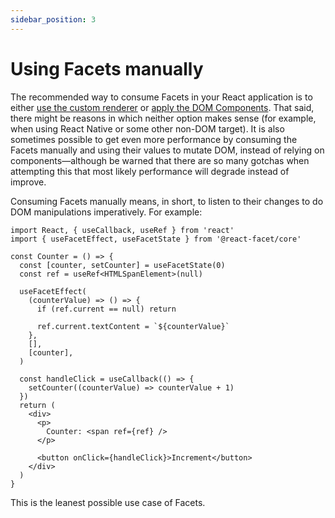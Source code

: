 ```yaml
---
sidebar_position: 3
---
```


# Using Facets manually

The recommended way to consume Facets in your React application is to either [use the custom renderer](using-the-custom-renderer) or [apply the DOM Components](../api/dom-components). That said, there might be reasons in which neither option makes sense (for example, when using React Native or some other non-DOM target). It is also sometimes possible to get even more performance by consuming the Facets manually and using their values to mutate DOM, instead of relying on components—although be warned that there are so many gotchas when attempting this that most likely performance will degrade instead of improve.

Consuming Facets manually means, in short, to listen to their changes to do DOM manipulations imperatively. For example:

```tsx
import React, { useCallback, useRef } from 'react'
import { useFacetEffect, useFacetState } from '@react-facet/core'

const Counter = () => {
  const [counter, setCounter] = useFacetState(0)
  const ref = useRef<HTMLSpanElement>(null)

  useFacetEffect(
    (counterValue) => () => {
      if (ref.current == null) return

      ref.current.textContent = `${counterValue}`
    },
    [],
    [counter],
  )

  const handleClick = useCallback(() => {
    setCounter((counterValue) => counterValue + 1)
  })
  return (
    <div>
      <p>
        Counter: <span ref={ref} />
      </p>

      <button onClick={handleClick}>Increment</button>
    </div>
  )
}
```

This is the leanest possible use case of Facets.
